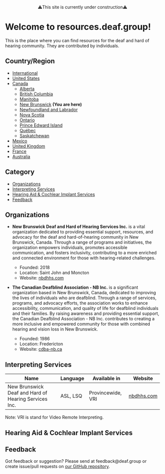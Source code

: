 <p style="text-align: center;">⚠️This site is currently under construction⚠️</p>

# Welcome to resources.deaf.group!
This is the place where you can find resources for the deaf and hard of hearing community. They are contributed by individuals.

## Country/Region

- [International]({{site.baseurl}}/)
- [United States]({{site.baseurl}}/unitedstates)
- [Canada]({{site.baseurl}}/canada)
   - [Alberta]({{site.baseurl}}/canada/alberta)
   - [British Columbia]({{site.baseurl}}/canada/britishcolumbia)
   - [Manitoba]({{site.baseurl}}/canada/manitoba)
   - [New Brunswick]({{site.baseurl}}/canada/newbrunswick) **(You are here)**
   - [Newfoundland and Labrador]({{site.baseurl}}/canada/newfoundlandandlabrador)
   - [Nova Scotia]({{site.baseurl}}/canada/novascotia)
   - [Ontario]({{site.baseurl}}/canada/ontario)
   - [Prince Edward Island]({{site.baseurl}}/canada/princeedwardisland)
   - [Québec]({{site.baseurl}}/canada/quebec)
   - [Saskatchewan]({{site.baseurl}}/canada/saskatchewan)
- [Mexico]({{site.baseurl}}/mexico)
- [United Kingdom]({{site.baseurl}}/unitedkingdom)
- [France]({{site.baseurl}}/france)
- [Australia]({{site.baseurl}}/australia)

## Category

- [Organizations](#organizations)
- [Interpreting Services](#interpreting-services)
- [Hearing Aid & Cochlear Implant Services](#hearing-aid-&-cochlear-impant-services)
- [Feedback](#feedback)

## Organizations

- **New Brunswick Deaf and Hard of Hearing Services Inc.** is a vital organization dedicated to providing essential support, resources, and advocacy for the deaf and hard-of-hearing community in New Brunswick, Canada. Through a range of programs and initiatives, the organization empowers individuals, promotes accessible communication, and fosters inclusivity, contributing to a more enriched and connected environment for those with hearing-related challenges.   
  - Founded: 2018
  - Location: Saint John and Moncton
  - Website: [nbdhhs.com](http://nbdhhs.com/)

- **The Canadian Deafblind Association - NB Inc.** is a significant organization based in New Brunswick, Canada, dedicated to improving the lives of individuals who are deafblind. Through a range of services, programs, and advocacy efforts, the association works to enhance accessibility, communication, and quality of life for deafblind individuals and their families. By raising awareness and providing essential support, the Canadian Deafblind Association - NB Inc. contributes to creating a more inclusive and empowered community for those with combined hearing and vision loss in New Brunswick.
   - Founded: 1986
   - Location: Fredericton
   - Website: [cdba-nb.ca](https://www.cdba-nb.ca/about_us)

## Interpreting Services

| Name | Language | Available in | Website |
|------|----------|--------------|---------|
| New Brunswick Deaf and Hard of Hearing Services Inc. | ASL, LSQ | Provincewide, VRI | [nbdhhs.com](http://nbdhhs.com/InterpServices.php) |

Note: VRI is stand for Video Remote Interpreting.

## Hearing Aid & Cochlear Implant Services

## Feedback
Got feedback or suggestion? Please send at <!-- fsdvwqs -->feed<!-- asdzxcwqe -->back<!-- zndoasdifg -->@<!-- dsafasdf  -->deaf.<!-- bncjdhsatuy -->group or create issue/pull requests on [our GitHub repository](https://github.com/BatteryDie/resources.deaf.group).